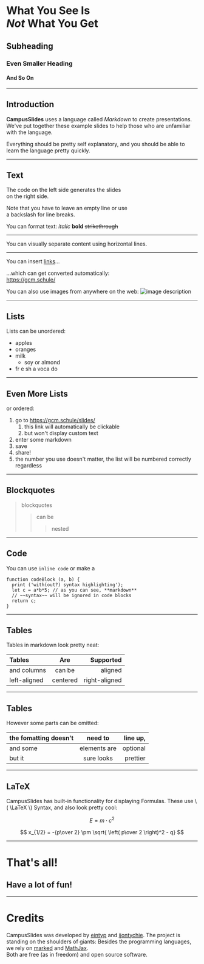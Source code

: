 # What You See Is<br>*Not* What You Get
## Subheading
### Even Smaller Heading
#### And So On

---

## Introduction

**CampusSlides** uses a language called *Markdown*
to create presentations. We've put together these
example slides to help those who are unfamiliar with
the language.

Everything should be pretty self explanatory, and you
should be able to learn the language pretty quickly.

---

## Text

The code on the left side generates the slides \
on the right side.

Note that you have to leave an empty line or use \
a backslash for line breaks.

You can format text:
*italic*
**bold**
~~strikethrough~~

*****

You can visually separate content using horizontal
lines.

---

You can insert [links](https://gcm.schule/)…

…which can get converted automatically: \
https://gcm.schule/

You can also use images from anywhere on the web:
![image description](https://gcm.schule/public/logos/logo-white.svg)

---

## Lists

Lists can be unordered:
- apples
- oranges
- milk
  - soy or almond
- fr e sh a voca do

---

## Even More Lists

or ordered:
1. go to https://gcm.schule/slides/
   1. this link will automatically be clickable
   2. but won't display custom text
2. enter some markdown
3. save
4. share!
42. the number you use doesn't matter, the list
    will be numbered correctly regardless

---

## Blockquotes

> blockquotes
>> can be
>>> nested

---

## Code

You can use `inline code` or make a

```
function codeBlock (a, b) {
  print ('with(out?) syntax highlighting');
  let c = a*b*5; // as you can see, **markdown**
  // ~~syntax~~ will be ignored in code blocks
  return c;
}
```

---

## Tables

Tables in markdown look pretty neat:

| Tables       | Are      | Supported     |
| :----------- | :------: | ------------: |
| and columns  | can be   | aligned       |
| left-aligned | centered | right-aligned |

---

## Tables

However some parts can be omitted:

the fomatting doesn't|need to|line up,
:--|:-:|--:
and some|elements are|optional
but it|sure looks|prettier

---

## LaTeX

CampusSlides has built-in functionality for
displaying Formulas. These use \\( \LaTeX \\) Syntax,
and also look pretty cool:

$$ E = m \cdot c^2 $$

$$ x_{1/2} = -{p\over 2} \pm \sqrt{
  \left( p\over 2 \right)^2 - q} $$

---

# That's all!

## Have a lot of fun!

---

# Credits

CampusSlides was developed by
[eintyp](https://github.com/eintyp) and
[ijontychie](https://github.com/ijontychie).
The project is standing on the shoulders of giants:
Besides the programming languages, we rely on
[marked](https://marked.js.org) and
[MathJax](https://mathjax.org). \
Both are free (as in freedom) and open source software.
